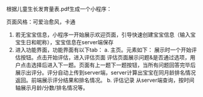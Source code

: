 根据儿童生长发育量表.pdf生成一个小程序：

页面风格：可爱治愈风，卡通

1. 若无宝宝信息，小程序一开始展示欢迎页面，引导快速创建宝宝信息（输入宝宝生日和昵称），宝宝信息在server端保存
2. 进入功能界面，功能界面有以下tab：
    a. 主页。元素如下：
        展示时一个开始评估按钮。点击开始评估，进入评估页面
            评估页面展示问题&是否通过选项，用户点击选择后进入下一题。页面有上一题下一题按钮，当所有问题回答完毕后展示出评分。评分自动上传到server端，server计算出宝宝在同月龄排名情况返回。前端展示评分结果和排名情况。
    b. 评估记录 从server端查询，按时间轴展示月龄/分数/排名情况等。